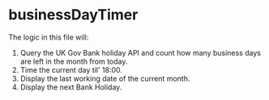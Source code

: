 # businessDayTimer

The logic in this file will: 
1. Query the UK Gov Bank holiday API and count how many business days are left in the month from today.
2. Time the current day til' 18:00.
3. Display the last working date of the current month.
4. Display the next Bank Holiday.
